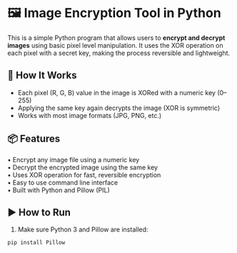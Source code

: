 # 🖼️ Image Encryption Tool in Python

This is a simple Python program that allows users to **encrypt and decrypt images** using basic pixel level manipulation. It uses the XOR operation on each pixel with a secret key, making the process reversible and lightweight.

## 🔐 How It Works

- Each pixel (R, G, B) value in the image is XORed with a numeric key (0–255)
- Applying the same key again decrypts the image (XOR is symmetric)
- Works with most image formats (JPG, PNG, etc.)

## 📦 Features

• Encrypt any image file using a numeric key  
• Decrypt the encrypted image using the same key  
• Uses XOR operation for fast, reversible encryption  
• Easy to use command line interface  
• Built with Python and Pillow (PIL)

## ▶️ How to Run

1. Make sure Python 3 and Pillow are installed:
```bash
pip install Pillow
